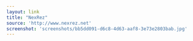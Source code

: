 ```yaml
---
layout: link
title: "NexRez"
source: 'http://www.nexrez.net'
screenshot: 'screenshots/bb5dd091-d6c8-4d63-aaf8-3e73e2803bab.jpg'
---
```


